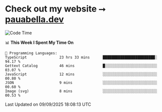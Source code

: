 # Check out my website ⭢ [pauabella.dev](https://pauabella.dev)

<!--START_SECTION:waka-->
![Code Time](http://img.shields.io/badge/Code%20Time-4%2C774%20hrs%2011%20mins-blue)

📊 **This Week I Spent My Time On** 

```text
💬 Programming Languages: 
TypeScript               23 hrs 33 mins      ████████████████████████░   94.17 % 
Gettext Catalog          46 mins             █░░░░░░░░░░░░░░░░░░░░░░░░   03.07 % 
JavaScript               12 mins             ░░░░░░░░░░░░░░░░░░░░░░░░░   00.80 % 
JSON                     9 mins              ░░░░░░░░░░░░░░░░░░░░░░░░░   00.60 % 
Image (svg)              8 mins              ░░░░░░░░░░░░░░░░░░░░░░░░░   00.53 % 
```


 Last Updated on 09/09/2025 18:08:13 UTC
<!--END_SECTION:waka-->
